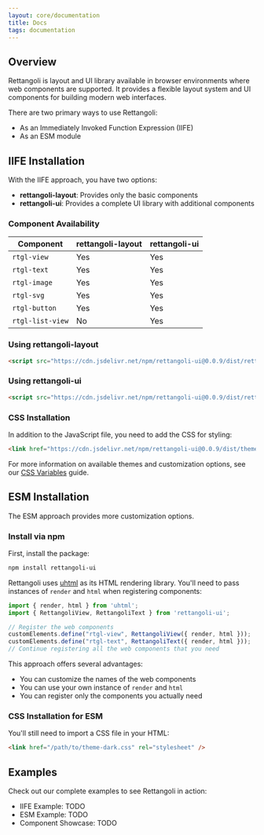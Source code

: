 ```yaml
---
layout: core/documentation
title: Docs
tags: documentation
---
```



## Overview

Rettangoli is layout and UI library available in browser environments where web components are supported. It provides a flexible layout system and UI components for building modern web interfaces.

There are two primary ways to use Rettangoli:

* As an Immediately Invoked Function Expression (IIFE)
* As an ESM module

## IIFE Installation

With the IIFE approach, you have two options:

* **rettangoli-layout**: Provides only the basic components
* **rettangoli-ui**: Provides a complete UI library with additional components

### Component Availability

| Component | rettangoli-layout | rettangoli-ui |
|-----------|-------------------|---------------|
| `rtgl-view` | Yes | Yes | 
| `rtgl-text` | Yes | Yes |
| `rtgl-image` | Yes | Yes |
| `rtgl-svg` | Yes | Yes |
| `rtgl-button` | Yes | Yes |
| `rtgl-list-view` | No | Yes |

### Using rettangoli-layout

```html
<script src="https://cdn.jsdelivr.net/npm/rettangoli-ui@0.0.9/dist/rettangoli-iife-layout.min.js"></script>
```

### Using rettangoli-ui

```html
<script src="https://cdn.jsdelivr.net/npm/rettangoli-ui@0.0.9/dist/rettangoli-iife-ui.min.js"></script>
```

### CSS Installation

In addition to the JavaScript file, you need to add the CSS for styling:

```html
<link href="https://cdn.jsdelivr.net/npm/rettangoli-ui@0.0.9/dist/themes/theme-dark.css" rel="stylesheet" />
```

For more information on available themes and customization options, see our [CSS Variables](/docs/introduction/css-variables) guide.

## ESM Installation

The ESM approach provides more customization options.

### Install via npm

First, install the package:

```bash
npm install rettangoli-ui
```

Rettangoli uses [uhtml](https://github.com/WebReflection/uhtml) as its HTML rendering library. You'll need to pass instances of `render` and `html` when registering components:

```js
import { render, html } from 'uhtml';
import { RettangoliView, RettangoliText } from 'rettangoli-ui'; 

// Register the web components
customElements.define("rtgl-view", RettangoliView({ render, html }));
customElements.define("rtgl-text", RettangoliText({ render, html }));
// Continue registering all the web components that you need
```

This approach offers several advantages:

* You can customize the names of the web components
* You can use your own instance of `render` and `html`
* You can register only the components you actually need

### CSS Installation for ESM

You'll still need to import a CSS file in your HTML:

```html
<link href="/path/to/theme-dark.css" rel="stylesheet" />
```

## Examples

Check out our complete examples to see Rettangoli in action:

* IIFE Example: TODO
* ESM Example: TODO
* Component Showcase: TODO
